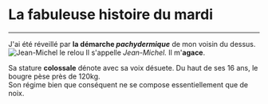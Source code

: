 # La fabuleuse histoire du mardi
---
J'ai été réveillé par **la démarche *pachydermique*** de mon voisin du dessus.
![Jean-Michel le relou](https://encrypted-tbn0.gstatic.com/images?q=tbn:ANd9GcT_vncLsqsm9_LJbJldSZwHW0NEkgJwOWDDjQ&s)
Il s'appelle *Jean-Michel.*
Il m'**agace**.

Sa stature **colossale** dénote avec sa voix désuete. 
Du haut de ses 16 ans, le bougre pèse près de 120kg.  
Son régime bien que conséquent ne se compose essentiellement que de noix. 